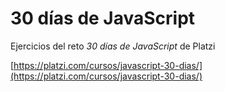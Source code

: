 # 30 días de JavaScript

Ejercicios del reto *30 días de JavaScript* de Platzi

[https://platzi.com/cursos/javascript-30-dias/](https://platzi.com/cursos/javascript-30-dias/)